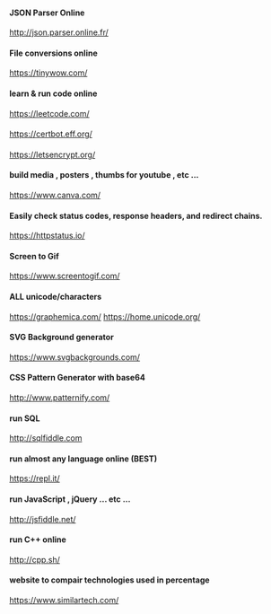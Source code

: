 #### JSON Parser Online
http://json.parser.online.fr/

#### File conversions online
https://tinywow.com/

#### learn & run code online
https://leetcode.com/

####
https://certbot.eff.org/

####
https://letsencrypt.org/

#### build media , posters , thumbs for youtube , etc ...
https://www.canva.com/

#### Easily check status codes, response headers, and redirect chains.
https://httpstatus.io/

#### Screen to Gif
https://www.screentogif.com/

#### ALL unicode/characters
https://graphemica.com/
https://home.unicode.org/

#### SVG Background generator
https://www.svgbackgrounds.com/

#### CSS Pattern Generator with base64
http://www.patternify.com/

#### run SQL
http://sqlfiddle.com

#### run almost any language online (BEST)
https://repl.it/

#### run JavaScript , jQuery ... etc ...
http://jsfiddle.net/

#### run C++ online
http://cpp.sh/

#### website to compair technologies used in percentage
https://www.similartech.com/
